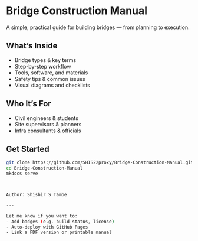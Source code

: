 #  Bridge Construction Manual

A simple, practical guide for building bridges — from planning to execution.

##  What’s Inside

- Bridge types & key terms  
- Step-by-step workflow  
- Tools, software, and materials  
- Safety tips & common issues  
- Visual diagrams and checklists  

##  Who It’s For

- Civil engineers & students  
- Site supervisors & planners  
- Infra consultants & officials  

##  Get Started

```bash
git clone https://github.com/SHIS22proxy/Bridge-Construction-Manual.git
cd Bridge-Construction-Manual
mkdocs serve



Author: Shishir S Tambe

---

Let me know if you want to:
- Add badges (e.g. build status, license)
- Auto-deploy with GitHub Pages
- Link a PDF version or printable manual


